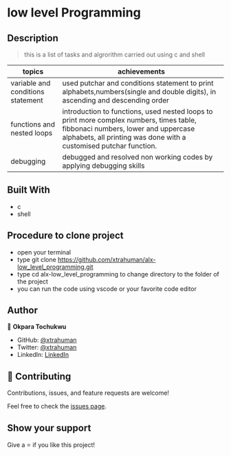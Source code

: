 # low level Programming

## Description
> this is a list of tasks and algrorithm carried out using c and shell

topics                                     |  achievements
-------------------------------------------|----------------------------------------------
variable and conditions statement          |  used putchar and conditions statement to print alphabets,numbers(single and double digits), in ascending and descending order
functions and nested loops                 | introduction to functions, used nested loops to print more complex numbers, times table, fibbonaci numbers, lower and uppercase alphabets, all printing was done with a customised putchar function.
debugging                                  | debugged and resolved non working codes by applying debugging skills


## Built With

- c
- shell

## Procedure to clone project
- open your terminal
- type git clone https://github.com/xtrahuman/alx-low_level_programming.git
- type cd alx-low_level_programming to change directory to the folder of the project
- you can run the code using vscode or your favorite code editor

## Author

👤 **Okpara Tochukwu**

- GitHub: [@xtrahuman](https://github.com/xtrahuman)
- Twitter: [@xtrahuman](https://twitter.com/xtrahuman)
- LinkedIn: [LinkedIn](https://linkedin.com/in/tochukwu-okpara-449528197)


## 🤝 Contributing

Contributions, issues, and feature requests are welcome!

Feel free to check the [issues page](../../issues/).

## Show your support

Give a ⭐️ if you like this project!



